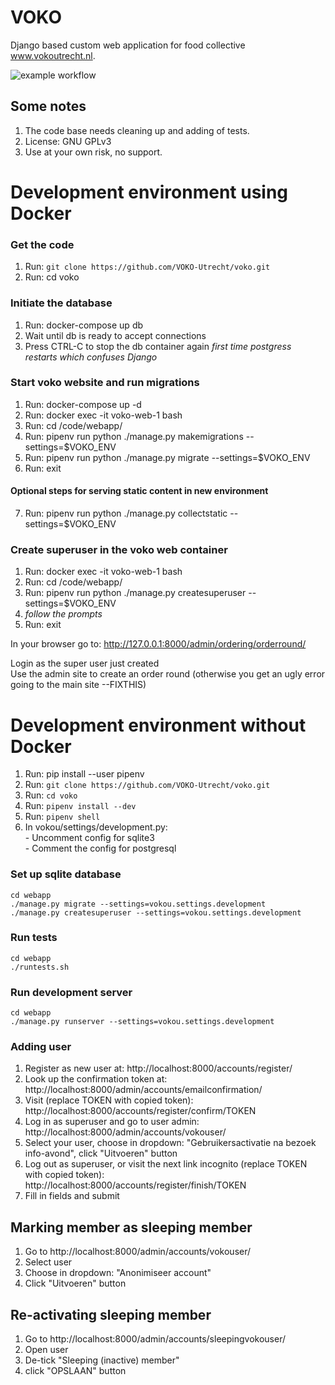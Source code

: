# VOKO
Django based custom web application for food collective www.vokoutrecht.nl.

![example workflow](https://github.com/VOKO-Utrecht/voko/actions/workflows/ci.yml/badge.svg)

## Some notes
1. The code base needs cleaning up and adding of tests.
2. License: GNU GPLv3
3. Use at your own risk, no support.


# Development environment using Docker
### Get the code
1. Run: `git clone https://github.com/VOKO-Utrecht/voko.git`
2. Run: cd voko

### Initiate the database
1. Run: docker-compose up db
2. Wait until db is ready to accept connections
3. Press CTRL-C to stop the db container again
_first time postgress restarts which confuses Django_

### Start voko website and run migrations
1. Run: docker-compose up -d
2. Run: docker exec -it voko-web-1 bash
3. Run: cd /code/webapp/
4. Run: pipenv run python ./manage.py makemigrations --settings=$VOKO_ENV
5. Run: pipenv run python ./manage.py migrate --settings=$VOKO_ENV
6. Run: exit

#### Optional steps for serving static content in new environment
7. Run: pipenv run python ./manage.py collectstatic --settings=$VOKO_ENV


### Create superuser in the voko web container
1. Run: docker exec -it voko-web-1 bash
2. Run: cd /code/webapp/
3. Run: pipenv run python ./manage.py createsuperuser --settings=$VOKO_ENV
4. _follow the prompts_
5. Run: exit

In your browser go to: http://127.0.0.1:8000/admin/ordering/orderround/

Login as the super user just created \
Use the admin site to create an order round (otherwise you get an ugly error going to the main site --FIXTHIS)


# Development environment without Docker
1. Run: pip install --user pipenv
2. Run: `git clone https://github.com/VOKO-Utrecht/voko.git`
3. Run: `cd voko`
4. Run: `pipenv install --dev`
5. Run: `pipenv shell`
6. In vokou/settings/development.py: \
        - Uncomment config for sqlite3 \
        - Comment the config for postgresql


### Set up sqlite database
    cd webapp
    ./manage.py migrate --settings=vokou.settings.development
    ./manage.py createsuperuser --settings=vokou.settings.development

### Run tests
    cd webapp
    ./runtests.sh

### Run development server
    cd webapp
    ./manage.py runserver --settings=vokou.settings.development

### Adding user
1. Register as new user at: http://localhost:8000/accounts/register/
2. Look up the confirmation token at: http://localhost:8000/admin/accounts/emailconfirmation/
3. Visit (replace TOKEN with copied token): http://localhost:8000/accounts/register/confirm/TOKEN
4. Log in as superuser and go to user admin: http://localhost:8000/admin/accounts/vokouser/
5. Select your user, choose in dropdown: "Gebruikersactivatie na bezoek info-avond", click "Uitvoeren" button
6. Log out as superuser, or visit the next link incognito (replace TOKEN with copied token): http://localhost:8000/accounts/register/finish/TOKEN
7. Fill in fields and submit

## Marking member as sleeping member
1. Go to http://localhost:8000/admin/accounts/vokouser/
2. Select user
3. Choose in dropdown: "Anonimiseer account"
4. Click "Uitvoeren" button

## Re-activating sleeping member
1. Go to http://localhost:8000/admin/accounts/sleepingvokouser/
2. Open user
3. De-tick "Sleeping (inactive) member"
4. click "OPSLAAN" button
